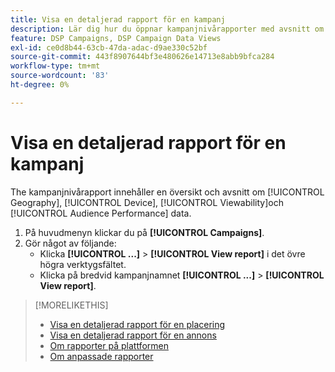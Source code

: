 ```yaml
---
title: Visa en detaljerad rapport för en kampanj
description: Lär dig hur du öppnar kampanjnivårapporter med avsnitt om Geografi, Enhet, Visningsbarhet och Prestandadata för målgrupp.
feature: DSP Campaigns, DSP Campaign Data Views
exl-id: ce0d8b44-63cb-47da-adac-d9ae330c52bf
source-git-commit: 443f8907644bf3e480626e14713e8abb9bfca284
workflow-type: tm+mt
source-wordcount: '83'
ht-degree: 0%

---
```


# Visa en detaljerad rapport för en kampanj

The <!--legacy --> kampanjnivårapport innehåller en översikt och avsnitt om [!UICONTROL Geography], [!UICONTROL Device], [!UICONTROL Viewability]och [!UICONTROL Audience Performance] data.

1. På huvudmenyn klickar du på **[!UICONTROL Campaigns]**.
1. Gör något av följande:
   * Klicka **[!UICONTROL ...]** > **[!UICONTROL View report]** i det övre högra verktygsfältet.
   * Klicka på bredvid kampanjnamnet  **[!UICONTROL ...]** > **[!UICONTROL View report]**.

>[!MORELIKETHIS]
>
>* [Visa en detaljerad rapport för en placering](/help/dsp/campaign-management/placements/placement-view-report.md)
>* [Visa en detaljerad rapport för en annons](/help/dsp/campaign-management/ads/ad-view-report.md)
>* [Om rapporter på plattformen](/help/dsp/campaign-management/reports/campaign-reports-about.md)
>* [Om anpassade rapporter](/help/dsp/reports/report-about.md)

